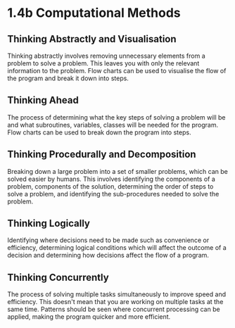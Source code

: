 # 1.4b Computational Methods

## Thinking Abstractly and Visualisation

Thinking abstractly involves removing unnecessary elements from a problem to solve a problem. This leaves you with only the relevant information to the problem. Flow charts can be used to visualise the flow of the program and break it down into steps.

## Thinking Ahead

The process of determining what the key steps of solving a problem will be and what subroutines, variables, classes will be needed for the program. Flow charts can be used to break down the program into steps.

## Thinking Procedurally and Decomposition

Breaking down a large problem into a set of smaller problems, which can be solved easier by humans. This involves identifying the components of a problem, components of the solution, determining the order of steps to solve a problem, and identifying the sub-procedures needed to solve the problem.

## Thinking Logically

Identifying where decisions need to be made such as convenience or efficiency, determining logical conditions which will affect the outcome of a decision and determining how decisions affect the flow of a program.

## Thinking Concurrently

The process of solving multiple tasks simultaneously to improve speed and efficiency. This doesn't mean that you are working on multiple tasks at the same time. Patterns should be seen where concurrent processing can be applied, making the program quicker and more efficient.
